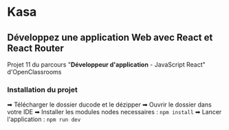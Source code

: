 # Kasa

## Développez une application Web avec React et React Router

Projet 11 du parcours "**Développeur d'application** - JavaScript React" d'OpenClassrooms


### Installation du projet

➡ Télécharger le dossier ducode et le dézipper
➡ Ouvrir le dossier dans votre IDE
➡ Installer les modules nodes necessaires : `npm install`
➡ Lancer l'application : `npm run dev`
